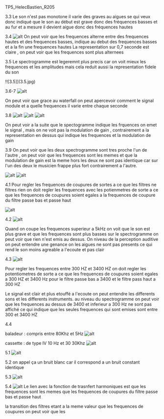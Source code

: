 TP5_HelecBastien_R205

3.3 Le son n'est pas monotone il varie des graves au aigues se qui veux donc indiqué que le son au début est grave donc des fréquences basses et au fur et a mesure il devient aigue donc des fréquences hautes

3.4 
![alt](3.4.jpg)
On peut voir que les frequences alterne entre des frequences hautes et des frequences basses, indique au debut des frequences basses et a la fin une frequences hautes
La representation sur 0,7 seconde est claire , on peut voir que les frequences sont plus alternees

3.5
Le spectrogramme est legeremnt plus precis car on voit mieux les frequences et les amplitudes mais cela reduit aussi la representation fidele du son

!![3.5]](3.5.jpg)

3.6-7
![alt](3.6-7.jpg)

On peut voir que grace au waterfall on peut apercevoir comment le signal module et a quelle frequences il varie entre chaque seconde 

3.8 
![alt](3.8.1jpg)
![alt](3.8.2.jpg)
![alt](3.8.3.jpg)

On peut voir a la suite que le spectogramme indique les frquences on emet le signal , mais on ne voit pas la modulation de gain , contrairement a la representation en dessus qui indique les frequences et la modulation de gain 

3.9 
On peut voir que les deux spectrogramme sont tres proche l'un de l'autre , on peut voir que les frequences sont les memes et que la modulation de gain est la meme hors les deux ne sont pas identique car sur l'un des deux le musicien frappe plus fort contrairement a l'autre. 

![alt](3.9.jpg)
![alt](3.9.2.jpg)


4.1 
Pour regler les frequences de coupures de sortes a ce que les filtres ne filtres rien on doit regler les frequences avec les potienmetres de sorte a ce que les frequences de coupures soient egales a la frequences de coupure du filtre passe bas et passe haut 

![alt](4.1.jpg)

4.2 
![alt](4.2.jpg)

Quand on coupe les frequences superieur a 5kHz on voit que le son est plus grave et que les frequences sont plus basses sur le spectrogramme on peut voir que rien n'est emis au dessus. On  niveau de la perception auditive on peut entendre une genance on les aigues ne sont pas presents ce qui rend le son moins agreable a l'ecoute et pas clair 

4.3 
![alt](4.3.jpg)

Pour regler les frequences entre 300 HZ et 3400 HZ on doit regler les potentiometres de sorte a ce que les frequences de coupures soient egales a 300 HZ et 3400 Hz pour le filtre passe bas a 3400 et le filtre pass haut a 300 HZ 

Le signal est clair et plus etouffé a l'ecoute on peut entendre les differents sons et les differents instruments. au niveau du spectrogramme on peut voir que les frequences au dessus de 3400 et inferieur a 300 Hz ne sont pas affiché ce qui indique que les seules frequences qui sont emises sont entre 300 et 3400 HZ

4.4 

baladeur :
compris entre 80Khz et 5Hz 
![alt](4.4.1jpg)

cassette : de type IV 
10 Hz et 30 30Khz
![alt](4.4.2.jpg)


5.1 
![alt](5.1.jpg) 

5.2 on appel ça un bruit blanc car il correspond a un bruit constant identique 

5.3 
![alt](5.3.jpg)

5.4 
![alt](5.4.jpg) 
Le lien avec la fonction de trasnfert harmoniques est que les frequences sont les memes que les frequences de coupures du filtre passe bas et passe haut

la transition des filtres etant a la meme valeur que les frequences de coupures on peut voir que les 